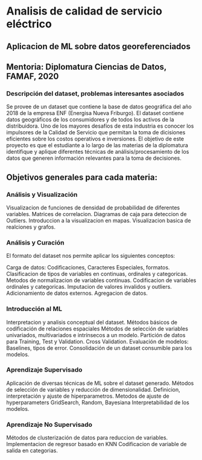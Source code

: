 # Analisis de calidad de servicio eléctrico
## Aplicacion de ML sobre datos georeferenciados

## Mentoria: Diplomatura Ciencias de Datos, FAMAF, 2020

### Descripción del dataset, problemas interesantes asociados
Se provee de un dataset que contiene la base de datos geográfica del año 2018 de la empresa ENF (Energisa Nueva Friburgo).
El dataset contiene datos geográficos de los consumidores y de todos los activos de la distribuidora.
Uno de los mayores desafíos de esta industria es conocer los impulsores de la Calidad de Servicio que permitan la toma de dicisiones eficientes sobre los costos operativos e inversiones.
El objetivo de este proyecto es que el estudiante a lo largo de las materias de la diplomatura identifique y aplique diferentes técnicas de análisis/procesamiento de los datos que generen información relevantes para la toma de decisiones.

## Objetivos generales para cada materia:

### Análisis y Visualización
Visualizacion de funciones de densidad de probabilidad de diferentes variables.
Matrices de correlacion.
Diagramas de caja para deteccion de Outliers.
Introduccion a la visualizacion en mapas.
Visualizacion basica de realciones y grafos.

### Análisis y Curación
El formato del dataset nos permite aplicar los siguientes conceptos:

Carga de datos: Codificaciones, Caracteres Especiales, formatos.
Clasificacion de tipos de variables en continuas, ordinales y categoricas.
Metodos de normalizacion de variables continuas.
Codificacion de variables ordinales y categoricas.
Imputacion de valores invalidos y outliers.
Adicionamiento de datos externos.
Agregacion de datos.

### Introducción al ML
Interpretacion y analisis conceptual del dataset.
Métodos básicos de codificación de relaciones espaciales
Métodos de selección de variables univariados, multivariados e intrínsecos a un modelo.
Partición de datos para Training, Test y Validation. Cross Validation.
Evaluación de modelos: Baselines, tipos de error.
Consolidación de un dataset consumible para los modelos.

### Aprendizaje Supervisado
Aplicación de diversas técnicas de ML sobre el dataset generado.
Métodos de selección de variables y reducción de dimensionalidad.
Definicion, interpretación y ajuste de hiperparametros.
Metodos de ajuste de hyperparameters GridSearch, Random, Bayesiana
Interpretabilidad de los modelos.

### Aprendizaje No Supervisado
Métodos de clusterización de datos para reduccion de variables.
Implementacion de regresor basado en KNN
Codificacion de variable de salida en categorias.


